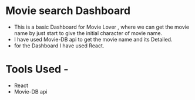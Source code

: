 # Movie search Dashboard

* This is a basic Dashboard for Movie Lover , where we can get the movie name by just start to give the initial character of movie name.
* I have used Movie-DB api to get the movie name and its Detailed.
* for the Dashboard I have used React.


# Tools Used - 
* React
* Movie-DB api
